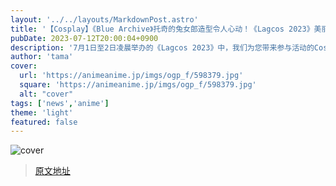 ```yaml
---
layout: '../../layouts/MarkdownPost.astro'
title: '【Cosplay】《Blue Archive》托奇的兔女郎造型令人心动！《Lagcos 2023》美丽夜间部的华丽Cosplayer们【共33张照片】'
pubDate: 2023-07-12T20:00:04+0900
description: '7月1日至2日凌晨举办的《Lagcos 2023》中，我们为您带来参与活动的Cosplayer们。'
author: 'tama'
cover:
  url: 'https://animeanime.jp/imgs/ogp_f/598379.jpg'
  square: 'https://animeanime.jp/imgs/ogp_f/598379.jpg'
  alt: "cover"
tags: ['news','anime']
theme: 'light'
featured: false
---
```


![cover](https://animeanime.jp/imgs/ogp_f/598379.jpg)


>[原文地址](https://animeanime.jp/article/2023/07/12/78566.html)  